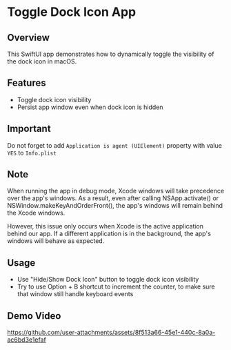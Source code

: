 # Toggle Dock Icon App

## Overview
This SwiftUI app demonstrates how to dynamically toggle the visibility of the dock icon in macOS.

## Features
- Toggle dock icon visibility
- Persist app window even when dock icon is hidden

## Important
Do not forget to add `Application is agent (UIElement)` property with value `YES` to `Info.plist`

## Note
When running the app in debug mode, Xcode windows will take precedence over the app's windows.
As a result, even after calling NSApp.activate() or NSWindow.makeKeyAndOrderFront(), the app's windows will remain behind the Xcode windows.

However, this issue only occurs when Xcode is the active application behind our app.
If a different application is in the background, the app's windows will behave as expected.

## Usage
- Use "Hide/Show Dock Icon" button to toggle dock icon visibility
- Try to use Option + B shortcut to increment the counter, to make sure that window still handle keyboard events


## Demo Video
https://github.com/user-attachments/assets/8f513a66-45e1-440c-8a0a-ac6bd3e1efaf
